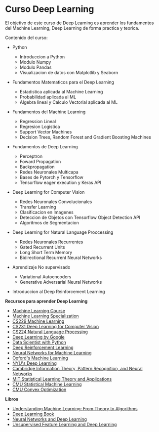 # Curso Deep Learning


El objetivo de este curso de Deep Learning es aprender los fundamentos del Machine Learning, Deep Learning  de forma practica y teorica. 

Contenido del curso:

* Python
  * Introduccion a Python
  * Modulo Numpy
  * Modulo Pandas
  * Visualizacion de datos con Matplotlib y Seaborn
* Fundamentos Matematicos para el Deep Learning
  * Estadistica aplicada al Machine Learning
  * Probabilidad aplicada al ML
  * Algebra lineal y Calculo Vectorial aplicada al ML
* Fundamentos del Machine Learning 
  * Regression Lineal
  * Regresion Logistica
  * Support Vector Machines
  * Decision Trees, Random Forest and Gradient Boosting Machines
* Fundamentos de Deep Learning
  * Perceptron
  * Foward Propagation
  * Backpropagation
  * Redes Neuronales Multicapa
  * Bases de Pytorch y Tensorflow
  * Tensorflow eager execution y Keras API
* Deep Learning for Computer Vision
  * Redes Neuronales Convolucionales
  * Transfer Learning
  * Clasificacion en Imagenes
  * Deteccion de Objetos con Tensorflow Object Detection API
  * Algoritmos de Segmentacion 
* Deep Learning for Natural Language Proccessing
  * Redes Neuronales Recurrentes
  * Gated Recurrent Units
  * Long Short Term Memory
  * Bidirectional Recurrent Neural Networks
* Aprendizaje No supervisado
  * Variational Autoencoders
  * Generative Adversarial Neural Networks
  
* Introduccion al Deep Reinforcement Learning


**Recursos para aprender Deep Learning**
* [Machine Learning Course](https://www.coursera.org/learn/machine-learning)
* [Machine Learning Specialization](https://www.coursera.org/specializations/machine-learning)
* [CS229 Machine Learning ](http://cs229.stanford.edu/syllabus.html)
* [CS231  Deep Learning for Computer Vision](http://cs231n.stanford.edu/syllabus.html)
* [CS224 Natural Language Processing](http://web.stanford.edu/class/cs224n/syllabus.html)
* [Deep Learning by Google](https://www.udacity.com/course/deep-learning--ud730)
* [Data Scientist with Python](https://www.datacamp.com/tracks/data-scientist-with-python)
* [Deep Reinforcement Learning](http://rail.eecs.berkeley.edu/deeprlcourse/)
* [Neural Networks for Machine Learning](https://www.coursera.org/course/neuralnets)
* [Oxford's Machine Learning](https://www.cs.ox.ac.uk/people/nando.defreitas/machinelearning/)
* [NYU's Deep Learning](http://cilvr.nyu.edu/doku.php?id=deeplearning:slides:start)
* [Cambridge Information Theory, Pattern Recognition, and Neural Networks](http://www.inference.org.uk/itprnn_lectures/)
* [MIT Statistical Learning Theory and Applications](http://www.mit.edu/~9.520/fall15/index.html)
* [CMU Statistical Machine Learning](http://www.mit.edu/~9.520/fall15/index.html)
* [CMU Convex Optimization](http://www.stat.cmu.edu/~ryantibs/convexopt-S15/)

**Libros**
* [Understanding Machine Learning: From Theory to Algorithms](http://www.cs.huji.ac.il/~shais/UnderstandingMachineLearning/)
* [Deep Learning Book](http://www.deeplearningbook.org/)
* [Neural Networks and Deep Learning](http://neuralnetworksanddeeplearning.com/)
* [Unsupervised Feature Learning and Deep Learning](http://ufldl.stanford.edu/wiki/index.php/UFLDL_Tutorial)
  
